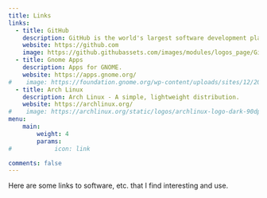 ```yaml
---
title: Links
links:
  - title: GitHub
    description: GitHub is the world's largest software development platform.
    website: https://github.com
    image: https://github.githubassets.com/images/modules/logos_page/GitHub-Mark.png
  - title: Gnome Apps
    description: Apps for GNOME.
    website: https://apps.gnome.org/
#    image: https://foundation.gnome.org/wp-content/uploads/sites/12/2021/03/gnome-logos-1.png
  - title: Arch Linux
    description: Arch Linux - A simple, lightweight distribution.
    website: https://archlinux.org/
#    image: https://archlinux.org/static/logos/archlinux-logo-dark-90dpi.ebdee92a15b3.png
menu:
    main: 
        weight: 4
        params:
#            icon: link

comments: false
---
```


Here are some links to software, etc. that I find interesting and use.